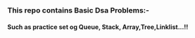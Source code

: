 <h3> This repo contains Basic Dsa Problems:-</h3>
<h4> Such as practice set og Queue, Stack, Array,Tree,Linklist...!!</h4>
